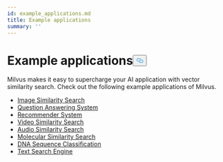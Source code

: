 ```yaml
---
id: example_applications.md
title: Example applications
summary: ''
---
```

<h1 id="Example-applications" class="common-anchor-header">Example applications<button data-href="#Example-applications" class="anchor-icon" translate="no">
      <svg translate="no"
        aria-hidden="true"
        focusable="false"
        height="20"
        version="1.1"
        viewBox="0 0 16 16"
        width="16"
      >
        <path
          fill="#0092E4"
          fill-rule="evenodd"
          d="M4 9h1v1H4c-1.5 0-3-1.69-3-3.5S2.55 3 4 3h4c1.45 0 3 1.69 3 3.5 0 1.41-.91 2.72-2 3.25V8.59c.58-.45 1-1.27 1-2.09C10 5.22 8.98 4 8 4H4c-.98 0-2 1.22-2 2.5S3 9 4 9zm9-3h-1v1h1c1 0 2 1.22 2 2.5S13.98 12 13 12H9c-.98 0-2-1.22-2-2.5 0-.83.42-1.64 1-2.09V6.25c-1.09.53-2 1.84-2 3.25C6 11.31 7.55 13 9 13h4c1.45 0 3-1.69 3-3.5S14.5 6 13 6z"
        ></path>
      </svg>
    </button></h1><p>Milvus makes it easy to supercharge your AI application with vector similarity search. Check out the following example applications of Milvus.</p>
<ul>
<li><a href="/docs/ja/image_similarity_search.md">Image Similarity Search</a></li>
<li><a href="/docs/ja/question_answering_system.md">Question Answering System</a></li>
<li><a href="/docs/ja/recommendation_system.md">Recommender System</a></li>
<li><a href="/docs/ja/video_similarity_search.md">Video Similarity Search</a></li>
<li><a href="/docs/ja/audio_similarity_search.md">Audio Similarity Search</a></li>
<li><a href="/docs/ja/molecular_similarity_search.md">Molecular Similarity Search</a></li>
<li><a href="/docs/ja/dna_sequence_classification.md">DNA Sequence Classification</a></li>
<li><a href="/docs/ja/text_search_engine.md">Text Search Engine</a></li>
</ul>
